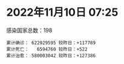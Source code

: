 
# 2022年11月10日 07:25
感染国家总数：198
```
累计确诊： 622929595 较昨日：+117789
累计死亡：   6594760 较昨日：+522
累计治愈： 580003042 较昨日：+127386
```
<div id="main" style="width:100%;height:800px;margin-bottom:10px;"></div>
<div id="second" style="width:100%;height:1000px;margin-bottom:10px;"></div>
<div id="third" style="width:100%;height:1000px;margin-bottom:10px;"></div>
<div id="last" style="width:100%;height:3000px;"></div>

<script>
import * as echarts from "echarts";
export default {
  mounted () {
    this.chart = echarts.init(document.getElementById("main"), "dark")
    this.secondChart = echarts.init(document.getElementById("second"), "dark")
    this.thirdChart = echarts.init(document.getElementById("third"), "dark")
    this.lastChart = echarts.init(document.getElementById("last"), "dark")
    var option = {
      tooltip: { trigger: "axis", axisPointer: { type: "shadow" } },
      legend: {},
      grid: { left: "3%", right: "4%", bottom: "3%", containLabel: true },
      xAxis: { type: "value" },
      yAxis: {
        type: "category", data: ["意大利","英国","韩国","巴西","德国","法国","印度","美国",]
      },
      series: [
        { name: "新增确诊", type: "bar", stack: "total", label: { show: true }, emphasis: { focus: "series" }, data: [0,0,0,0,0,28702,682,20314,] }, 
        { name: "累计确诊", type: "bar", stack: "total", label: { show: true }, emphasis: { focus: "series" }, data: [23642011,24155262,25981655,34909480,35932654,37041020,44663634,99718236,] }, 
        { name: "新增死亡", type: "bar", stack: "total", label: { show: true }, emphasis: { focus: "series" }, data: [0,0,0,0,0,72,0,121,] }, 
        { name: "累计死亡", type: "bar", stack: "total", label: { show: true }, emphasis: { focus: "series" }, data: [179436,210680,29479,688539,155012,157618,530511,1098645,] }, 
        { name: "累计治愈", type: "bar", stack: "total", label: { show: true }, emphasis: { focus: "series" }, data: [23037464,24692,25241658,34085759,34732600,36317972,44118882,97304585,] },]
    }
    this.chart.setOption(option);
    var secondOption = {
      tooltip: { trigger: "axis", axisPointer: { type: "shadow" } },
      legend: {},
      grid: { left: "3%", right: "4%", bottom: "3%", containLabel: true },
      xAxis: { type: "value" },
      yAxis: {
        type: "category", data: ["墨西哥","伊朗","荷兰","阿根廷","澳大利亚","越南","西班牙","土耳其","俄罗斯","日本",]
      },
      series: [
        { name: "新增确诊", type: "bar", stack: "total", label: { show: true }, emphasis: { focus: "series" }, data: [0,97,0,0,0,468,0,0,0,0,] }, 
        { name: "累计确诊", type: "bar", stack: "total", label: { show: true }, emphasis: { focus: "series" }, data: [7113429,7558690,8521729,9720232,10426939,11507124,13529643,16919638,21477926,22877660,] }, 
        { name: "新增死亡", type: "bar", stack: "total", label: { show: true }, emphasis: { focus: "series" }, data: [0,1,0,0,0,0,0,0,0,0,] }, 
        { name: "累计死亡", type: "bar", stack: "total", label: { show: true }, emphasis: { focus: "series" }, data: [330415,144605,22845,130003,15808,43166,115239,101203,390774,47236,] }, 
        { name: "累计治愈", type: "bar", stack: "total", label: { show: true }, emphasis: { focus: "series" }, data: [6386445,7333450,8436156,9585461,10364130,10605315,13313832,16818435,20876892,20530657,] },]
    }
    this.secondChart.setOption(secondOption);
    var thirdOption = {
      tooltip: { trigger: "axis", axisPointer: { type: "shadow" } },
      legend: {},
      grid: { left: "3%", right: "4%", bottom: "3%", containLabel: true },
      xAxis: { type: "value" },
      yAxis: {
        type: "category", data: ["泰国","智利","马来西亚","希腊","乌克兰","奥地利","葡萄牙","哥伦比亚","波兰","印度尼西亚",]
      },
      series: [
        { name: "新增确诊", type: "bar", stack: "total", label: { show: true }, emphasis: { focus: "series" }, data: [0,7523,3267,0,0,4679,0,0,537,6186,] }, 
        { name: "累计确诊", type: "bar", stack: "total", label: { show: true }, emphasis: { focus: "series" }, data: [4695207,4810774,4937020,5188890,5312632,5477350,5527261,6310332,6345188,6537907,] }, 
        { name: "新增死亡", type: "bar", stack: "total", label: { show: true }, emphasis: { focus: "series" }, data: [0,2,10,0,0,10,0,0,17,43,] }, 
        { name: "累计死亡", type: "bar", stack: "total", label: { show: true }, emphasis: { focus: "series" }, data: [32995,61870,36514,33750,110186,21059,25312,141850,118195,158952,] }, 
        { name: "累计治愈", type: "bar", stack: "total", label: { show: true }, emphasis: { focus: "series" }, data: [4649509,4732592,4865677,5132130,5169160,5413520,5478812,6138353,5335940,6335158,] },]
    }
    this.thirdChart.setOption(thirdOption);
    var lastOption = {
      tooltip: { trigger: "axis", axisPointer: { type: "shadow" } },
      legend: {},
      grid: { left: "3%", right: "4%", bottom: "3%", containLabel: true },
      xAxis: { type: "value" },
      yAxis: {
        type: "category", data: ["朝鲜","西撒哈拉","蒙特塞拉特岛","梵蒂冈","红宝石公主号","钻石公主号","圣文森特岛","列支敦士登公国","安圭拉","圣多美和普林西比","特克斯和凯科斯群岛","圣基茨和尼维斯","乍得","塞拉利昂","利比里亚","几内亚比绍","科摩罗","安提瓜和巴布达","尼日尔","厄立特里亚","也门","冈比亚","摩纳哥","中非共和国","吉布提","多米尼克","萨摩亚","赤道几内亚","塔吉克斯坦","南苏丹","尼加拉瓜","格林纳达","直布罗陀","布基纳法索","圣马力诺","东帝汶","刚果（布）","索马里","贝宁","圣卢西亚","马里","海地","莱索托","巴哈马","几内亚","多哥","坦桑尼亚","毛里求斯","阿鲁巴","巴布亚新几内亚","安道尔","加蓬","塞舌尔","布隆迪","叙利亚","不丹","佛得角","毛里塔尼亚","苏丹","马达加斯加","斐济","伯利兹","圭亚那","斯威士兰","新喀里多尼亚","法属波利尼西亚","苏里南","科特迪瓦","马拉维","塞内加尔","刚果（金）","法属圭亚那","巴巴多斯","安哥拉","马耳他","喀麦隆","卢旺达","柬埔寨","波多黎各","牙买加","乌干达","纳米比亚","加纳","特立尼达和多巴哥","马尔代夫","萨尔瓦多","阿富汗","吉尔吉斯斯坦","冰岛","老挝","马提尼克岛","莫桑比克","文莱","乌兹别克斯坦","津巴布韦","尼日利亚","阿尔及利亚","黑山","卢森堡","博茨瓦纳","阿尔巴尼亚","赞比亚","肯尼亚","北马其顿","阿曼","波黑","亚美尼亚","洪都拉斯","卡塔尔","埃塞俄比亚","利比亚","埃及","委内瑞拉","摩尔多瓦","塞浦路斯","爱沙尼亚","巴勒斯坦","缅甸","多米尼加","科威特","斯里兰卡","巴林","巴拉圭","阿塞拜疆","沙特阿拉伯","拉脱维亚","蒙古国","乌拉圭","巴拿马","白俄罗斯","尼泊尔","厄瓜多尔","阿联酋","玻利维亚","古巴","哥斯达黎加","危地马拉","突尼斯","黎巴嫩","斯洛文尼亚","克罗地亚","摩洛哥","立陶宛","保加利亚","芬兰","哈萨克斯坦","挪威","巴基斯坦","爱尔兰","约旦","格鲁吉亚","斯洛伐克","新西兰","孟加拉国","新加坡","匈牙利","塞尔维亚","伊拉克","瑞典","丹麦","罗马尼亚","菲律宾","南非","秘鲁","捷克","瑞士","加拿大","比利时","以色列",]
      },
      series: [
        { name: "新增确诊", type: "bar", stack: "total", label: { show: true }, emphasis: { focus: "series" }, data: [0,0,0,0,0,0,0,0,0,0,0,0,0,0,0,0,0,0,0,0,0,0,30,0,0,0,0,0,0,0,0,0,0,0,0,0,0,0,0,0,2,0,0,0,0,0,0,0,0,0,0,0,0,0,0,0,53,4,0,0,0,0,0,0,0,0,0,0,0,0,0,0,0,0,20,0,0,0,0,0,0,0,0,0,0,0,152,0,0,0,0,0,0,0,0,0,15,46,0,0,17,0,199,0,0,10,0,0,361,13,0,0,0,0,0,0,0,70,0,0,4,261,0,7,148,507,0,0,0,0,7,0,266,0,3,0,0,0,156,811,375,127,359,0,0,0,0,0,2044,0,0,158,0,62,2982,12051,723,0,0,364,534,0,528,0,0,20873,0,0,992,] }, 
        { name: "累计确诊", type: "bar", stack: "total", label: { show: true }, emphasis: { focus: "series" }, data: [1,10,11,29,620,712,2298,3026,3904,6275,6431,6548,7631,7754,7998,8848,8879,9106,9931,10189,11945,12580,15057,15289,15690,15760,15946,17178,17786,18325,18491,19604,20121,21631,21723,23310,24837,27254,27912,29550,32741,33828,34490,37386,38122,39314,40054,40718,43334,45638,46588,48945,49380,50574,57372,62430,62619,63407,63558,66788,68270,68972,71453,73618,74441,76764,81228,87839,88073,88817,93219,94259,103014,103131,115532,123993,132611,137996,151732,151931,169473,169946,170894,184949,185454,201785,204094,206464,206803,216303,223728,230475,241044,244864,257893,266192,270906,283192,297757,326344,333088,333685,339987,344146,398775,400129,445397,457196,472587,494119,507060,515645,546137,594163,602662,607230,620816,632461,647205,662359,671354,692639,717980,823584,824151,955943,986190,991219,991251,994037,1000766,1009044,1040133,1109652,1111303,1138416,1143218,1146702,1219297,1240194,1249239,1266231,1270708,1282284,1360721,1395113,1465992,1574470,1675725,1746997,1785138,1853864,1872459,2035992,2131554,2153564,2410954,2461857,2614997,3140351,3290564,4011625,4031624,4163326,4163425,4256095,4357478,4619721,4693155,] }, 
        { name: "新增死亡", type: "bar", stack: "total", label: { show: true }, emphasis: { focus: "series" }, data: [0,0,0,0,0,0,0,0,0,0,0,0,0,0,0,0,0,0,0,0,0,0,0,0,0,0,0,0,0,0,0,0,0,0,0,0,0,0,0,0,0,0,0,0,0,0,0,0,0,0,0,0,0,0,0,0,0,0,0,0,0,0,0,0,0,0,0,0,0,0,0,0,0,0,0,0,0,0,0,0,0,0,0,0,0,0,0,0,0,0,0,0,0,0,0,0,0,0,0,0,0,0,0,0,0,1,0,0,0,0,0,0,0,0,0,0,0,0,0,0,1,1,0,0,2,3,0,0,0,0,0,0,0,0,0,0,0,0,3,0,5,1,1,0,0,0,0,0,33,0,0,6,0,0,2,173,4,0,0,3,3,0,0,0,0,0,0,0,4,] }, 
        { name: "累计死亡", type: "bar", stack: "total", label: { show: true }, emphasis: { focus: "series" }, data: [1,1,1,0,10,13,12,59,12,77,36,46,194,126,294,176,161,146,312,103,2159,372,63,113,189,74,29,183,125,138,225,237,108,387,119,138,386,1361,163,404,742,860,706,833,458,290,845,1031,232,668,155,306,171,38,3163,21,410,997,4978,1411,878,687,1281,1422,314,649,1392,829,2683,1968,1445,411,560,1917,808,1965,1467,3056,2609,3320,3630,4080,1460,4257,309,4230,7829,2991,219,758,1047,2224,225,1637,5606,3155,6881,2787,1133,2790,3592,4017,5678,9564,4260,16183,8709,11039,684,7572,6437,24613,5823,11900,1200,2748,5404,19486,4384,2569,16783,1530,19606,9957,9425,6070,2179,7526,8509,7118,12019,35934,2348,22240,8530,9009,19910,29263,10716,6903,17205,16283,9404,37936,6741,13693,4238,30628,8061,14122,16912,20651,3144,29426,1693,48111,17298,25361,20721,7423,67220,64298,102363,217103,41682,14275,46710,32959,11788,] }, 
        { name: "累计治愈", type: "bar", stack: "total", label: { show: true }, emphasis: { focus: "series" }, data: [0,9,2,29,0,699,2233,2948,3879,6193,6364,6482,4874,4393,7696,8642,8587,8954,8890,10086,9124,12174,14946,14615,15427,15673,1605,16861,17264,18115,4225,19348,16579,21143,21497,23102,24006,13182,27730,29095,31914,32729,25980,36270,37174,39006,183,39006,42438,43982,46319,48392,48626,50397,54203,61564,62048,62357,57726,65297,66327,68275,70152,72125,74000,33500,49626,86993,84974,86775,83560,11254,102024,101155,114043,118616,131112,134936,129614,99392,100431,165826,169218,180461,163687,179410,181210,196406,75685,7660,0,228176,222140,241486,251904,259532,182460,280067,288991,322955,327931,329652,333435,334335,384669,377943,434441,132498,470063,472157,500580,442182,539780,504142,592342,524990,614962,606724,642571,659512,654449,688970,698317,813405,810759,943939,982298,982984,981602,985592,988180,971619,1019203,1072029,1102703,860711,1122142,983630,1087587,1222890,1230009,1249402,1254750,1235268,1323594,1380356,1459760,1538689,1660113,1731007,1637293,1831151,1849572,1983132,2051017,2082525,2378593,2435999,2582316,3127112,3217133,3931293,3912506,3936821,4116662,4125085,4236969,4540250,4673071,] },]
    }
    this.lastChart.setOption(lastOption);

    window.onresize = () => {
      this.chart.resize()
      this.secondChart.resize()
      this.thirdChart.resize()
      this.lastChart.resize()
    }
  }
};
</script>

|国家|新增确诊|累计确诊|新增死亡|累计死亡|累计治愈|
|:--:|---:|---:|---:|---:|---:|
|美国|20314|99718236|121|1098645|97304585|
|印度|682|44663634|0|530511|44118882|
|法国|28702|37041020|72|157618|36317972|
|德国|0|35932654|0|155012|34732600|
|巴西|0|34909480|0|688539|34085759|
|韩国|0|25981655|0|29479|25241658|
|英国|0|24155262|0|210680|24692|
|意大利|0|23642011|0|179436|23037464|
|日本|0|22877660|0|47236|20530657|
|俄罗斯|0|21477926|0|390774|20876892|
|土耳其|0|16919638|0|101203|16818435|
|西班牙|0|13529643|0|115239|13313832|
|越南|468|11507124|0|43166|10605315|
|澳大利亚|0|10426939|0|15808|10364130|
|阿根廷|0|9720232|0|130003|9585461|
|荷兰|0|8521729|0|22845|8436156|
|伊朗|97|7558690|1|144605|7333450|
|墨西哥|0|7113429|0|330415|6386445|
|印度尼西亚|6186|6537907|43|158952|6335158|
|波兰|537|6345188|17|118195|5335940|
|哥伦比亚|0|6310332|0|141850|6138353|
|葡萄牙|0|5527261|0|25312|5478812|
|奥地利|4679|5477350|10|21059|5413520|
|乌克兰|0|5312632|0|110186|5169160|
|希腊|0|5188890|0|33750|5132130|
|马来西亚|3267|4937020|10|36514|4865677|
|智利|7523|4810774|2|61870|4732592|
|泰国|0|4695207|0|32995|4649509|
|以色列|992|4693155|4|11788|4673071|
|比利时|0|4619721|0|32959|4540250|
|加拿大|0|4357478|0|46710|4236969|
|瑞士|20873|4256095|0|14275|4125085|
|捷克|0|4163425|0|41682|4116662|
|秘鲁|0|4163326|0|217103|3936821|
|南非|528|4031624|0|102363|3912506|
|菲律宾|0|4011625|0|64298|3931293|
|罗马尼亚|534|3290564|3|67220|3217133|
|丹麦|364|3140351|3|7423|3127112|
|瑞典|0|2614997|0|20721|2582316|
|伊拉克|0|2461857|0|25361|2435999|
|塞尔维亚|723|2410954|4|17298|2378593|
|匈牙利|12051|2153564|173|48111|2082525|
|新加坡|2982|2131554|2|1693|2051017|
|孟加拉国|62|2035992|0|29426|1983132|
|新西兰|0|1872459|0|3144|1849572|
|斯洛伐克|158|1853864|6|20651|1831151|
|格鲁吉亚|0|1785138|0|16912|1637293|
|约旦|0|1746997|0|14122|1731007|
|爱尔兰|2044|1675725|33|8061|1660113|
|巴基斯坦|0|1574470|0|30628|1538689|
|挪威|0|1465992|0|4238|1459760|
|哈萨克斯坦|0|1395113|0|13693|1380356|
|芬兰|0|1360721|0|6741|1323594|
|保加利亚|0|1282284|0|37936|1235268|
|立陶宛|359|1270708|1|9404|1254750|
|摩洛哥|127|1266231|1|16283|1249402|
|克罗地亚|375|1249239|5|17205|1230009|
|斯洛文尼亚|811|1240194|0|6903|1222890|
|黎巴嫩|156|1219297|3|10716|1087587|
|突尼斯|0|1146702|0|29263|983630|
|危地马拉|0|1143218|0|19910|1122142|
|哥斯达黎加|0|1138416|0|9009|860711|
|古巴|3|1111303|0|8530|1102703|
|玻利维亚|0|1109652|0|22240|1072029|
|阿联酋|266|1040133|0|2348|1019203|
|厄瓜多尔|0|1009044|0|35934|971619|
|尼泊尔|7|1000766|0|12019|988180|
|白俄罗斯|0|994037|0|7118|985592|
|巴拿马|0|991251|0|8509|981602|
|乌拉圭|0|991219|0|7526|982984|
|蒙古国|0|986190|0|2179|982298|
|拉脱维亚|507|955943|3|6070|943939|
|沙特阿拉伯|148|824151|2|9425|810759|
|阿塞拜疆|7|823584|0|9957|813405|
|巴拉圭|0|717980|0|19606|698317|
|巴林|261|692639|1|1530|688970|
|斯里兰卡|4|671354|1|16783|654449|
|科威特|0|662359|0|2569|659512|
|多米尼加|0|647205|0|4384|642571|
|缅甸|70|632461|0|19486|606724|
|巴勒斯坦|0|620816|0|5404|614962|
|爱沙尼亚|0|607230|0|2748|524990|
|塞浦路斯|0|602662|0|1200|592342|
|摩尔多瓦|0|594163|0|11900|504142|
|委内瑞拉|0|546137|0|5823|539780|
|埃及|0|515645|0|24613|442182|
|利比亚|0|507060|0|6437|500580|
|埃塞俄比亚|13|494119|0|7572|472157|
|卡塔尔|361|472587|0|684|470063|
|洪都拉斯|0|457196|0|11039|132498|
|亚美尼亚|0|445397|0|8709|434441|
|波黑|10|400129|1|16183|377943|
|阿曼|0|398775|0|4260|384669|
|北马其顿|0|344146|0|9564|334335|
|肯尼亚|199|339987|0|5678|333435|
|赞比亚|0|333685|0|4017|329652|
|阿尔巴尼亚|17|333088|0|3592|327931|
|博茨瓦纳|0|326344|0|2790|322955|
|卢森堡|0|297757|0|1133|288991|
|黑山|46|283192|0|2787|280067|
|阿尔及利亚|15|270906|0|6881|182460|
|尼日利亚|0|266192|0|3155|259532|
|津巴布韦|0|257893|0|5606|251904|
|乌兹别克斯坦|0|244864|0|1637|241486|
|文莱|0|241044|0|225|222140|
|莫桑比克|0|230475|0|2224|228176|
|马提尼克岛|0|223728|0|1047|0|
|老挝|0|216303|0|758|7660|
|冰岛|0|206803|0|219|75685|
|吉尔吉斯斯坦|0|206464|0|2991|196406|
|阿富汗|152|204094|0|7829|181210|
|萨尔瓦多|0|201785|0|4230|179410|
|马尔代夫|0|185454|0|309|163687|
|特立尼达和多巴哥|0|184949|0|4257|180461|
|加纳|0|170894|0|1460|169218|
|纳米比亚|0|169946|0|4080|165826|
|乌干达|0|169473|0|3630|100431|
|牙买加|0|151931|0|3320|99392|
|波多黎各|0|151732|0|2609|129614|
|柬埔寨|0|137996|0|3056|134936|
|卢旺达|0|132611|0|1467|131112|
|喀麦隆|0|123993|0|1965|118616|
|马耳他|20|115532|0|808|114043|
|安哥拉|0|103131|0|1917|101155|
|巴巴多斯|0|103014|0|560|102024|
|法属圭亚那|0|94259|0|411|11254|
|刚果（金）|0|93219|0|1445|83560|
|塞内加尔|0|88817|0|1968|86775|
|马拉维|0|88073|0|2683|84974|
|科特迪瓦|0|87839|0|829|86993|
|苏里南|0|81228|0|1392|49626|
|法属波利尼西亚|0|76764|0|649|33500|
|新喀里多尼亚|0|74441|0|314|74000|
|斯威士兰|0|73618|0|1422|72125|
|圭亚那|0|71453|0|1281|70152|
|伯利兹|0|68972|0|687|68275|
|斐济|0|68270|0|878|66327|
|马达加斯加|0|66788|0|1411|65297|
|苏丹|0|63558|0|4978|57726|
|毛里塔尼亚|4|63407|0|997|62357|
|佛得角|53|62619|0|410|62048|
|不丹|0|62430|0|21|61564|
|叙利亚|0|57372|0|3163|54203|
|布隆迪|0|50574|0|38|50397|
|塞舌尔|0|49380|0|171|48626|
|加蓬|0|48945|0|306|48392|
|安道尔|0|46588|0|155|46319|
|巴布亚新几内亚|0|45638|0|668|43982|
|阿鲁巴|0|43334|0|232|42438|
|毛里求斯|0|40718|0|1031|39006|
|坦桑尼亚|0|40054|0|845|183|
|多哥|0|39314|0|290|39006|
|几内亚|0|38122|0|458|37174|
|巴哈马|0|37386|0|833|36270|
|莱索托|0|34490|0|706|25980|
|海地|0|33828|0|860|32729|
|马里|2|32741|0|742|31914|
|圣卢西亚|0|29550|0|404|29095|
|贝宁|0|27912|0|163|27730|
|索马里|0|27254|0|1361|13182|
|刚果（布）|0|24837|0|386|24006|
|东帝汶|0|23310|0|138|23102|
|圣马力诺|0|21723|0|119|21497|
|布基纳法索|0|21631|0|387|21143|
|直布罗陀|0|20121|0|108|16579|
|格林纳达|0|19604|0|237|19348|
|尼加拉瓜|0|18491|0|225|4225|
|南苏丹|0|18325|0|138|18115|
|塔吉克斯坦|0|17786|0|125|17264|
|赤道几内亚|0|17178|0|183|16861|
|萨摩亚|0|15946|0|29|1605|
|多米尼克|0|15760|0|74|15673|
|吉布提|0|15690|0|189|15427|
|中非共和国|0|15289|0|113|14615|
|摩纳哥|30|15057|0|63|14946|
|冈比亚|0|12580|0|372|12174|
|也门|0|11945|0|2159|9124|
|厄立特里亚|0|10189|0|103|10086|
|尼日尔|0|9931|0|312|8890|
|安提瓜和巴布达|0|9106|0|146|8954|
|科摩罗|0|8879|0|161|8587|
|几内亚比绍|0|8848|0|176|8642|
|利比里亚|0|7998|0|294|7696|
|塞拉利昂|0|7754|0|126|4393|
|乍得|0|7631|0|194|4874|
|圣基茨和尼维斯|0|6548|0|46|6482|
|特克斯和凯科斯群岛|0|6431|0|36|6364|
|圣多美和普林西比|0|6275|0|77|6193|
|安圭拉|0|3904|0|12|3879|
|列支敦士登公国|0|3026|0|59|2948|
|圣文森特岛|0|2298|0|12|2233|
|钻石公主号|0|712|0|13|699|
|红宝石公主号|0|620|0|10|0|
|梵蒂冈|0|29|0|0|29|
|蒙特塞拉特岛|0|11|0|1|2|
|西撒哈拉|0|10|0|1|9|
|朝鲜|0|1|0|1|0|

